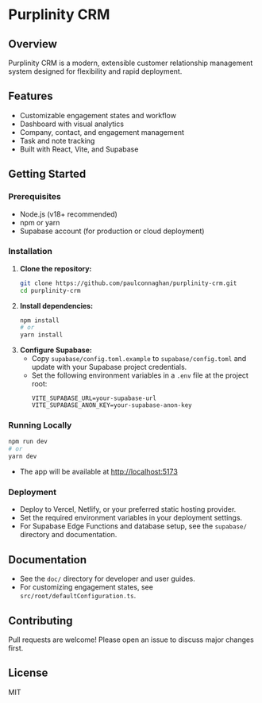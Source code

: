 # Purplinity CRM

## Overview
Purplinity CRM is a modern, extensible customer relationship management system designed for flexibility and rapid deployment.

## Features
- Customizable engagement states and workflow
- Dashboard with visual analytics
- Company, contact, and engagement management
- Task and note tracking
- Built with React, Vite, and Supabase

## Getting Started

### Prerequisites
- Node.js (v18+ recommended)
- npm or yarn
- Supabase account (for production or cloud deployment)

### Installation
1. **Clone the repository:**
   ```sh
   git clone https://github.com/paulconnaghan/purplinity-crm.git
   cd purplinity-crm
   ```
2. **Install dependencies:**
   ```sh
   npm install
   # or
   yarn install
   ```
3. **Configure Supabase:**
   - Copy `supabase/config.toml.example` to `supabase/config.toml` and update with your Supabase project credentials.
   - Set the following environment variables in a `.env` file at the project root:
     ```env
     VITE_SUPABASE_URL=your-supabase-url
     VITE_SUPABASE_ANON_KEY=your-supabase-anon-key
     ```

### Running Locally
```sh
npm run dev
# or
yarn dev
```
- The app will be available at [http://localhost:5173](http://localhost:5173)

### Deployment
- Deploy to Vercel, Netlify, or your preferred static hosting provider.
- Set the required environment variables in your deployment settings.
- For Supabase Edge Functions and database setup, see the `supabase/` directory and documentation.

## Documentation
- See the `doc/` directory for developer and user guides.
- For customizing engagement states, see `src/root/defaultConfiguration.ts`.

## Contributing
Pull requests are welcome! Please open an issue to discuss major changes first.

## License
MIT
